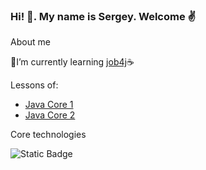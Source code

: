 ### Hi! 👋. My name is Sergey. Welcome :v:
About me

🌱I’m currently learning [job4j](https://job4j.ru/):coffee:

Lessons of:

 - [Java Core 1](https://github.com/s-bespalov/job4j_elementary) 
 - [Java Core 2](https://github.com/s-bespalov/job4j_tracker)

Core technologies

![Static Badge](https://img.shields.io/badge/Java-%3E%3D8-orange)

<!--
**s-bespalov/s-bespalov** is a ✨ _special_ ✨ repository because its `README.md` (this file) appears on your GitHub profile.

Here are some ideas to get you started:

- 🔭 I’m currently working on ...
- 🌱 I’m currently learning ...
- 👯 I’m looking to collaborate on ...
- 🤔 I’m looking for help with ...
- 💬 Ask me about ...
- 📫 How to reach me: ...
- 😄 Pronouns: ...
- ⚡ Fun fact: ...
-->
